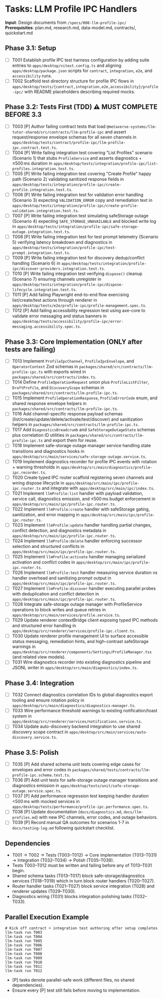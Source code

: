 # Tasks: LLM Profile IPC Handlers

**Input**: Design documents from `/specs/008-llm-profile-ipc/`  
**Prerequisites**: plan.md, research.md, data-model.md, contracts/, quickstart.md

## Phase 3.1: Setup
- [ ] T001 Establish profile IPC test harness configuration by adding suite entries to `apps/desktop/vitest.config.ts` and aligning `apps/desktop/package.json` scripts for `contract`, `integration`, `e2e`, and `accessibility` runs.
- [ ] T002 Scaffold test directory structure for profile IPC flows in `apps/desktop/tests/{contract,integration,e2e,accessibility}/profile-ipc/` with README placeholders describing required mocks.

## Phase 3.2: Tests First (TDD) ⚠️ MUST COMPLETE BEFORE 3.3
- [ ] T003 [P] Author failing contract tests that load `@metaverse-systems/llm-tutor-shared/src/contracts/llm-profile-ipc` and assert request/response envelope schemas for all seven channels in `apps/desktop/tests/contract/profile-ipc/llm-profile-ipc.contract.test.ts`.
- [ ] T004 [P] Write failing integration test covering "List Profiles" scenario (Scenario 1) that stubs `ProfileService` and asserts diagnostics + ≤500 ms duration in `apps/desktop/tests/integration/profile-ipc/list-profiles.integration.test.ts`.
- [ ] T005 [P] Write failing integration test covering "Create Profile" happy path (Scenario 2) validating sanitized response fields in `apps/desktop/tests/integration/profile-ipc/create-profile.integration.test.ts`.
- [ ] T006 [P] Write failing integration test for validation error handling (Scenario 3) expecting `VALIDATION_ERROR` copy and remediation text in `apps/desktop/tests/integration/profile-ipc/create-profile-validation.integration.test.ts`.
- [ ] T007 [P] Write failing integration test simulating safeStorage outage (Scenario 4) expecting `SAFE_STORAGE_UNAVAILABLE` and blocked write log in `apps/desktop/tests/integration/profile-ipc/safe-storage-outage.integration.test.ts`.
- [ ] T008 [P] Write failing integration test for test prompt telemetry (Scenario 5) verifying latency breakdown and diagnostics in `apps/desktop/tests/integration/profile-ipc/test-prompt.integration.test.ts`.
- [ ] T009 [P] Write failing integration test for discovery dedup/conflict handling (Scenario 6) in `apps/desktop/tests/integration/profile-ipc/discover-providers.integration.test.ts`.
- [ ] T010 [P] Write failing integration test verifying `dispose()` cleanup (Scenario 7) ensuring channels unregister in `apps/desktop/tests/integration/profile-ipc/dispose-lifecycle.integration.test.ts`.
- [ ] T011 [P] Add failing Playwright end-to-end flow exercising list/create/test actions through renderer in `apps/desktop/tests/e2e/profile-ipc/profile-management.spec.ts`.
- [ ] T012 [P] Add failing accessibility regression test using axe-core to validate error messaging and status banners in `apps/desktop/tests/accessibility/profile-ipc/error-messaging.accessibility.spec.ts`.

## Phase 3.3: Core Implementation (ONLY after tests are failing)
- [ ] T013 Implement `ProfileIpcChannel`, `ProfileIpcEnvelope`, and `OperatorContext` Zod schemas in `packages/shared/src/contracts/llm-profile-ipc.ts` with exports wired in `packages/shared/src/contracts/index.ts`.
- [ ] T014 Define `ProfileOperationRequest` union plus `ProfileListFilter`, `DraftProfile`, and `DiscoveryScope` schemas in `packages/shared/src/contracts/llm-profile-ipc.ts`.
- [ ] T015 Implement `ProfileOperationResponse`, `ProfileErrorCode` enum, and shared response envelope helpers in `packages/shared/src/contracts/llm-profile-ipc.ts`.
- [ ] T016 Add channel-specific response payload schemas (list/create/update/delete/activate/test/discover) and sanitization helpers in `packages/shared/src/contracts/llm-profile-ipc.ts`.
- [ ] T017 Add `DiagnosticsBreadcrumb` and `SafeStorageOutageState` schemas plus correlation ID utilities in `packages/shared/src/contracts/llm-profile-ipc.ts` and export them for reuse.
- [ ] T018 Implement safe-storage outage manager service handling state transitions and diagnostics hooks in `apps/desktop/src/main/services/safe-storage-outage.service.ts`.
- [ ] T019 Implement diagnostics recorder for profile IPC events with rotation + warning thresholds in `apps/desktop/src/main/diagnostics/profile-ipc.recorder.ts`.
- [ ] T020 Create typed IPC router scaffold registering seven channels and wiring dispose lifecycle in `apps/desktop/src/main/ipc/profile-ipc.router.ts` and integrate with `apps/desktop/src/main/ipc/index.ts`.
- [ ] T021 Implement `llmProfile:list` handler with payload validation, service call, diagnostics emission, and ≤500 ms budget enforcement in `apps/desktop/src/main/ipc/profile-ipc.router.ts`.
- [ ] T022 Implement `llmProfile:create` handler with safeStorage gating, sanitization, and error mapping in `apps/desktop/src/main/ipc/profile-ipc.router.ts`.
- [ ] T023 Implement `llmProfile:update` handler handling partial changes, conflict detection, and diagnostics metadata in `apps/desktop/src/main/ipc/profile-ipc.router.ts`.
- [ ] T024 Implement `llmProfile:delete` handler enforcing successor selection and structured conflicts in `apps/desktop/src/main/ipc/profile-ipc.router.ts`.
- [ ] T025 Implement `llmProfile:activate` handler managing serialized activation and conflict codes in `apps/desktop/src/main/ipc/profile-ipc.router.ts`.
- [ ] T026 Implement `llmProfile:test` handler measuring service duration vs handler overhead and sanitizing prompt output in `apps/desktop/src/main/ipc/profile-ipc.router.ts`.
- [ ] T027 Implement `llmProfile:discover` handler executing parallel probes with deduplication and conflict detection in `apps/desktop/src/main/ipc/profile-ipc.router.ts`.
- [ ] T028 Integrate safe-storage outage manager with ProfileService operations to block writes and queue retries in `apps/desktop/src/main/services/profile.service.ts`.
- [ ] T029 Update renderer contextBridge client exposing typed IPC methods and structured error handling in `apps/desktop/src/renderer/services/profile-ipc.client.ts`.
- [ ] T030 Update renderer profile management UI to surface accessible status messaging, remediation hints, and high-contrast safeStorage warnings in `apps/desktop/src/renderer/components/Settings/ProfileManager.tsx` (and related view models).
- [ ] T031 Wire diagnostics recorder into existing diagnostics pipeline and JSONL writer in `apps/desktop/src/main/diagnostics/index.ts`.

## Phase 3.4: Integration
- [ ] T032 Connect diagnostics correlation IDs to global diagnostics export tooling and ensure rotation policy in `apps/desktop/src/main/diagnostics/diagnostics-manager.ts`.
- [ ] T033 Wire performance threshold warnings to existing notification/toast system in `apps/desktop/src/renderer/services/notifications.service.ts`.
- [ ] T034 Update auto-discovery backend integration to use shared discovery scope contract in `apps/desktop/src/main/services/auto-discovery.service.ts`.

## Phase 3.5: Polish
- [ ] T035 [P] Add shared schema unit tests covering edge cases for envelopes and error codes in `packages/shared/tests/contracts/llm-profile-ipc.schema.test.ts`.
- [ ] T036 [P] Add unit tests for safe-storage outage manager transitions and diagnostics emission in `apps/desktop/tests/unit/safe-storage-outage.service.spec.ts`.
- [ ] T037 [P] Add performance regression test keeping handler duration <500 ms with mocked services in `apps/desktop/tests/performance/profile-ipc.performance.spec.ts`.
- [ ] T038 [P] Update documentation (`docs/diagnostics.md`, `docs/llm-profiles.md`) with new IPC channels, error codes, and outage behaviors.
- [ ] T039 [P] Record manual QA outcomes for scenarios 1-7 in `docs/testing-log.md` following quickstart checklist.

## Dependencies
- T001 → T002 → Tests (T003–T012) → Core implementation (T013–T031) → Integration (T032–T034) → Polish (T035–T039).
- Tests T003–T012 must be written and failing before any of T013–T031 begin.
- Shared schema tasks (T013–T017) block safe-storage/diagnostics services (T018–T019) which in turn block router handlers (T020–T027).
- Router handler tasks (T021–T027) block service integration (T028) and renderer updates (T029–T030).
- Diagnostics wiring (T031) blocks integration polishing tasks (T032–T033).

## Parallel Execution Example
```
# Kick off contract + integration test authoring after setup completes
llm-task run T003
llm-task run T004
llm-task run T005
llm-task run T006
llm-task run T007
llm-task run T008
llm-task run T009
llm-task run T010
llm-task run T011
llm-task run T012
```

- [P] tasks denote parallel-safe work (different files, no shared dependencies).
- Ensure every [P] test still fails before moving to implementation.
